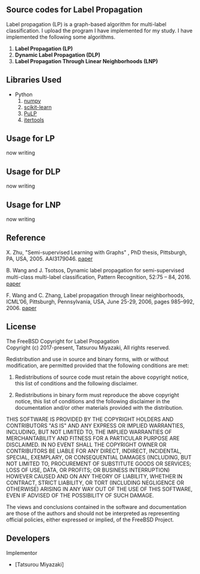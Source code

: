 ﻿Source codes for Label Propagation
 ---
 
Label propagation (LP) is a graph-based algorithm for multi-label classification. I upload the program I have implemented for my study. 
I have implemented the following some algorithms.
1. __Label Propagation (LP)__
2. __Dynamic Label Propagation (DLP)__
3. __Label Propagation Through Linear Neighborhoods (LNP)__
  
Libraries Used
---
- Python
  1. [numpy](http://www.numpy.org/)
  2. [scikit-learn](http://scikit-learn.org/stable/)
  3. [PuLP](http://pythonhosted.org/PuLP/)
  4. [itertools](https://docs.python.org/2/library/itertools.html)
  
Usage for LP
---
now writing

Usage for DLP
---
now writing

Usage for LNP
---
now writing

Reference
---
 X. Zhu,
 "Semi-supervised Learning with Graphs" ,
 PhD thesis, Pittsburgh, PA, USA, 2005. AAI3179046.
 [paper](http://pages.cs.wisc.edu/~jerryzhu/pub/thesis.pdf)
 
 B. Wang and J. Tsotsos,
 Dynamic label propagation for semi-supervised multi-class multi-label classiﬁcation,
 Pattern Recognition, 52:75 – 84, 2016.
 [paper](http://pages.ucsd.edu/~ztu/publication/iccv13_dlp.pdf)
 
 F. Wang and C. Zhang,
 Label propagation through linear neighborhoods,
 ICML’06, Pittsburgh, Pennsylvania, USA, June 25-29, 2006, pages 985–992, 2006.
 [paper](http://machinelearning.wustl.edu/mlpapers/paper_files/icml2006_WangZ06.pdf)
 
License
---

The FreeBSD Copyright for Label Propagation  
Copyright (c) 2017-present, Tatsurou Miyazaki, All rights reserved.

Redistribution and use in source and binary forms, with or without
modification, are permitted provided that the following conditions are met: 

1. Redistributions of source code must retain the above copyright notice,
   this list of conditions and the following disclaimer.   

2. Redistributions in binary form must reproduce the above copyright notice,
   this list of conditions and the following disclaimer in the documentation
   and/or other materials provided with the distribution. 

THIS SOFTWARE IS PROVIDED BY THE COPYRIGHT HOLDERS AND CONTRIBUTORS "AS IS" AND
ANY EXPRESS OR IMPLIED WARRANTIES, INCLUDING, BUT NOT LIMITED TO, THE IMPLIED
WARRANTIES OF MERCHANTABILITY AND FITNESS FOR A PARTICULAR PURPOSE ARE
DISCLAIMED. IN NO EVENT SHALL THE COPYRIGHT OWNER OR CONTRIBUTORS BE LIABLE FOR
ANY DIRECT, INDIRECT, INCIDENTAL, SPECIAL, EXEMPLARY, OR CONSEQUENTIAL DAMAGES
(INCLUDING, BUT NOT LIMITED TO, PROCUREMENT OF SUBSTITUTE GOODS OR SERVICES;
LOSS OF USE, DATA, OR PROFITS; OR BUSINESS INTERRUPTION) HOWEVER CAUSED AND
ON ANY THEORY OF LIABILITY, WHETHER IN CONTRACT, STRICT LIABILITY, OR TORT
(INCLUDING NEGLIGENCE OR OTHERWISE) ARISING IN ANY WAY OUT OF THE USE OF THIS
SOFTWARE, EVEN IF ADVISED OF THE POSSIBILITY OF SUCH DAMAGE.

The views and conclusions contained in the software and documentation are those
of the authors and should not be interpreted as representing official policies, 
either expressed or implied, of the FreeBSD Project.
 
Developers
---
Implementor
 - [Tatsurou Miyazaki]
